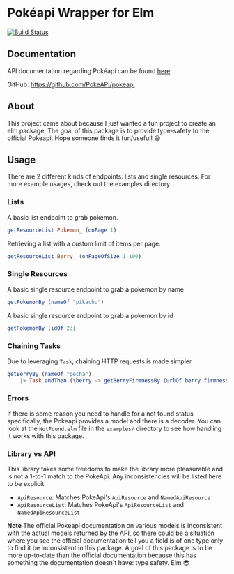 # Pokéapi Wrapper for Elm

[![Build Status](https://travis-ci.org/tuxagon/elm-pokeapi.svg?branch=master)](https://travis-ci.org/tuxagon/elm-pokeapi)

## Documentation

API documentation regarding Pokéapi can be found
[here](https://pokeapi.co/docsv2/)

GitHub: https://github.com/PokeAPI/pokeapi 

## About

This project came about because I just wanted a fun project to create an elm
package. The goal of this package is to provide type-safety to the official 
Pokeapi. Hope someone finds it fun/useful! :smiley:

## Usage

There are 2 different kinds of endpoints: lists and single resources. For more example usages, check out the examples directory.

### Lists

A basic list endpoint to grab pokemon.

```elm
getResourceList Pokemon_ (onPage 1)
```

Retrieving a list with a custom limit of items per page. 

```elm
getResourceList Berry_ (onPageOfSize 1 100)
```

### Single Resources

A basic single resource endpoint to grab a pokemon by name

```elm
getPokemonBy (nameOf "pikachu")
```

A basic single resource endpoint to grab a pokemon by id

```elm
getPokemonBy (idOf 23)
```

### Chaining Tasks

Due to leveraging `Task`, chaining HTTP requests is made simpler

```elm
getBerryBy (nameOf "pecha")
    |> Task.andThen (\berry -> getBerryFirmnessBy (urlOf berry.firmness.url))
```

### Errors

If there is some reason you need to handle for a not found status specifically,
the Pokeapi provides a model and there is a decoder. You can look at the
`NotFound.elm` file in the `examples/` directory to see how handling it works
with this package.

### Library vs API

This library takes some freedoms to make the library more pleasurable and is not a 1-to-1 match to the PokeApi. Any
inconsistencies will be listed here to be explicit.

* `ApiResource`: Matches PokeApi's `ApiResource` and `NamedApiResource`
* `ApiResourceList`: Matches PokeApi's `ApiResourceList` and
  `NamedApiResourceList`

**Note** The official Pokeapi documentation on various models is inconsistent
with the actual models returned by the API, so there could be a situation 
where you see the official documentation tell you a field is of one type 
only to find it be inconsistent in this package. A goal of this package is to 
be more up-to-date than the official documentation because this has something
the documentation doesn't have: type safety. Elm :sunglasses:
